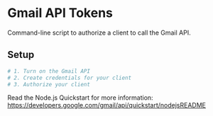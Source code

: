 # Gmail API Tokens

Command-line script to authorize a client to call the Gmail API.

## Setup

```bash
# 1. Turn on the Gmail API
# 2. Create credentials for your client
# 3. Authorize your client
```

Read the Node.js Quickstart for more information: https://developers.google.com/gmail/api/quickstart/nodejsREADME
